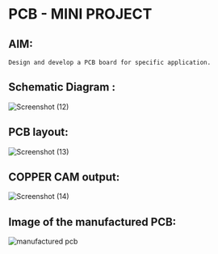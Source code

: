 # PCB - MINI PROJECT
## AIM:
    Design and develop a PCB board for specific application.
   
## Schematic Diagram :

![Screenshot (12)](https://github.com/Lishaliramamoorthy/PCB-MiniProject/assets/75237886/ab01d874-1ce0-4142-96a1-65ed41a67f7a)



## PCB layout:

![Screenshot (13)](https://github.com/Lishaliramamoorthy/PCB-MiniProject/assets/75237886/2b44d41b-2d27-48e5-af70-54531e897c47)



## COPPER CAM output:

![Screenshot (14)](https://github.com/Lishaliramamoorthy/PCB-MiniProject/assets/75237886/b098e682-ff5f-4d93-9a7b-7a7b335bc78f)


## Image of the manufactured PCB:


![manufactured pcb](https://github.com/Lishaliramamoorthy/PCB-MiniProject/assets/75237886/aa3fec71-d51e-49d4-8e87-70979cc9f27e)

